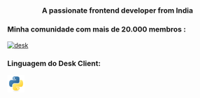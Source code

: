 <h3 align="center">A passionate frontend developer from India</h3>

<h3 align="left">Minha comunidade com mais de 20.000 membros :</h3>
<p align="left">
<a href="https://discord.gg/desk" target="blank"><img align="center" src="https://raw.githubusercontent.com/rahuldkjain/github-profile-readme-generator/master/src/images/icons/Social/discord.svg" alt="desk" height="30" width="40" /></a>
</p>

<h3 align="left">Linguagem do Desk Client:</h3>
</a> <a href="https://www.python.org" target="_blank" rel="noreferrer"> <img src="https://raw.githubusercontent.com/devicons/devicon/master/icons/python/python-original.svg" alt="python" width="40" height="40"/> </a> </p>
